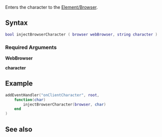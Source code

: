 Enters the character to the [Element/Browser](/Element/Browser.md "wikilink").

Syntax
------

``` lua
bool injectBrowserCharacter ( browser webBrowser, string character )
```

### Required Arguments

**WebBrowser**

**character**

Example
-------

``` lua
addEventHandler("onClientCharacter", root,
    function(char)
        injectBrowserCharacter(browser, char)
    end
)
```

See also
--------
